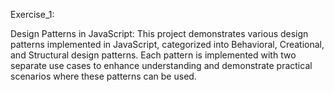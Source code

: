 Exercise_1:

Design Patterns in JavaScript:
This project demonstrates various design patterns implemented in JavaScript, categorized into Behavioral, Creational, and Structural design patterns. Each pattern is implemented with two separate use cases to enhance understanding and demonstrate practical scenarios where these patterns can be used.
